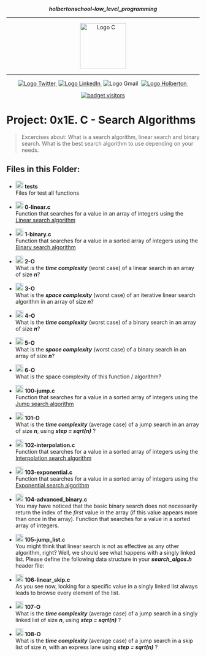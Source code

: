 <div align=center>

***holbertonschool-low_level_programming***
<hr />
 <img src="https://raw.githubusercontent.com/jepez90/jepez90.github.io/master/img/Readme_media/logoC.svg" alt="Logo C" height="120" style="max-width:80%;">
 <hr />
<a href="https://twitter.com/Jepez90"><img src="https://img.shields.io/twitter/url?label=%40Jepez90&style=social&url=https%3A%2F%2Ftwitter.com%2FJepez90" alt="Logo Twitter">&nbsp;</a>
<a href="https://www.linkedin.com/in/jerson-p%C3%A9rez-010059a4/"><img src="https://img.shields.io/badge/jepez90-%230077B5.svg?&logo=linkedin&logoColor=white" alt="Logo LinkedIn">&nbsp;</a>
<img src="https://img.shields.io/badge/jepez90-white?style=flat&logo=gmail" alt="Logo Gmail">&nbsp;
<a href="https://twitter.com/HolbertonCOL"><img src="https://img.shields.io/badge/Holberton_School-red" alt="Logo Holberton">&nbsp;</a>

<a href="https://github.com/jepez90"><img src="https://visitor-badge.glitch.me/badge?page_id=jepez90.lowlevel.0x1E&" alt="badget visitors"></a>
</div>


# Project: 0x1E. C - Search Algorithms

> Excercises about:
    What is a search algorithm, linear search and binary search. What is the best search algorithm to use depending on your needs.


## Files in this Folder:

* <img src="https://raw.githubusercontent.com/jepez90/jepez90.github.io/master/img/Readme_media/logo_folder.svg" alt="Logo Folder" height="20"> **tests**<br />
Files for test all functions

* <img src="https://raw.githubusercontent.com/jepez90/jepez90.github.io/master/img/Readme_media/logoC.svg" alt="Logo C" height="20"> **0-linear.c**<br />
Function that searches for a value in an array of integers using the <a href="/rltoken/60Mr-aRkqqgLCHEF9HZ64A" title="Linear search algorithm" target="_blank">Linear search algorithm</a>

* <img src="https://raw.githubusercontent.com/jepez90/jepez90.github.io/master/img/Readme_media/logoC.svg" alt="Logo C" height="20"> **1-binary.c**<br />
Function that searches for a value in a sorted array of integers using the <a href="/rltoken/WyWx1D9mcUcAwpEA2ifkeQ" title="Binary search algorithm" target="_blank">Binary search algorithm</a>

* <img src="https://raw.githubusercontent.com/jepez90/jepez90.github.io/master/img/Readme_media/logo_code_file.svg" alt="Logo Code" height="20"> **2-O**<br />
What is the ***time complexity*** (worst case) of a linear search in an array of size ***n***?

* <img src="https://raw.githubusercontent.com/jepez90/jepez90.github.io/master/img/Readme_media/logo_code_file.svg" alt="Logo Code" height="20"> **3-O**<br />
What is the ***space complexity*** (worst case) of an iterative linear search algorithm in an array of size ***n***?

* <img src="https://raw.githubusercontent.com/jepez90/jepez90.github.io/master/img/Readme_media/logo_code_file.svg" alt="Logo Code" height="20"> **4-O**<br />
What is the ***time complexity*** (worst case) of a binary search in an array of size ***n***?

* <img src="https://raw.githubusercontent.com/jepez90/jepez90.github.io/master/img/Readme_media/logo_code_file.svg" alt="Logo Code" height="20"> **5-O**<br />
What is the ***space complexity*** (worst case) of a binary search in an array of size ***n***?

* <img src="https://raw.githubusercontent.com/jepez90/jepez90.github.io/master/img/Readme_media/logo_code_file.svg" alt="Logo Code" height="20"> **6-O**<br />
What is the space complexity of this function / algorithm?

* <img src="https://raw.githubusercontent.com/jepez90/jepez90.github.io/master/img/Readme_media/logoC.svg" alt="Logo C" height="20"> **100-jump.c**<br />
Function that searches for a value in a sorted array of integers using the <a href="/rltoken/4_BD4JVE3OEcj0sPnXgFFw" title="Jump search algorithm" target="_blank">Jump search algorithm</a>

* <img src="https://raw.githubusercontent.com/jepez90/jepez90.github.io/master/img/Readme_media/logo_code_file.svg" alt="Logo Code" height="20"> **101-O**<br />
What is the ***time complexity*** (average case) of a jump search in an array of size ***n***, using ***step = sqrt(n)*** ?

* <img src="https://raw.githubusercontent.com/jepez90/jepez90.github.io/master/img/Readme_media/logoC.svg" alt="Logo C" height="20"> **102-interpolation.c**<br />
Function that searches for a value in a sorted array of integers using the <a href="/rltoken/Iqh-g78gZgeWAKNGhWnJnQ" title="Interpolation search algorithm" target="_blank">Interpolation search algorithm</a>

* <img src="https://raw.githubusercontent.com/jepez90/jepez90.github.io/master/img/Readme_media/logoC.svg" alt="Logo C" height="20"> **103-exponential.c**<br />
Function that searches for a value in a sorted array of integers using the <a href="/rltoken/79MgoRBwFqDTmVTv-7GORw" title="Exponential search algorithm" target="_blank">Exponential search algorithm</a>

* <img src="https://raw.githubusercontent.com/jepez90/jepez90.github.io/master/img/Readme_media/logoC.svg" alt="Logo C" height="20"> **104-advanced_binary.c**<br />
You may have noticed that the basic binary search does not necessarily return the index of the <em>first</em> value in the array (if this value appears more than once in the array). Function that searches for a value in a sorted array of integers.

* <img src="https://raw.githubusercontent.com/jepez90/jepez90.github.io/master/img/Readme_media/logoC.svg" alt="Logo C" height="20"> **105-jump_list.c**<br />
You might think that linear search is not as effective as any other algorithm, right? Well, we should see what happens with a singly linked list. Please define the following data structure in your ***search_algos.h*** header file:

* <img src="https://raw.githubusercontent.com/jepez90/jepez90.github.io/master/img/Readme_media/logoC.svg" alt="Logo C" height="20"> **106-linear_skip.c**<br />
As you see now, looking for a specific value in a singly linked list always leads to browse every element of the list.

* <img src="https://raw.githubusercontent.com/jepez90/jepez90.github.io/master/img/Readme_media/logo_code_file.svg" alt="Logo Code" height="20"> **107-O**<br />
What is the ***time complexity*** (average case) of a jump search in a singly linked list of size ***n***, using ***step = sqrt(n)*** ?

* <img src="https://raw.githubusercontent.com/jepez90/jepez90.github.io/master/img/Readme_media/logo_code_file.svg" alt="Logo Code" height="20"> **108-O**<br />
What is the ***time complexity*** (average case) of a jump search in a skip list of size ***n***, with an express lane using ***step = sqrt(n)*** ?
